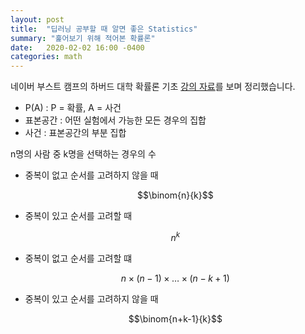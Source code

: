 ```yaml
---
layout: post
title:  "딥러닝 공부할 때 알면 좋은 Statistics"
summary: "훑어보기 위해 적어본 확률론"
date:   2020-02-02 16:00 -0400
categories: math
---
```


네이버 부스트 캠프의 하버드 대학 확률론 기초 [강의 자료](https://www.edwith.org/harvardprobability)를 보며 정리했습니다.

- P(A) : P = 확률, A =  사건
- 표본공간 : 어떤 실험에서 가능한 모든 경우의 집합
- 사건 : 표본공간의 부분 집합

n명의 사람 중 k명을 선택하는 경우의 수

- 중복이 없고 순서를 고려하지 않을 때

  $$\binom{n}{k}$$

- 중복이 있고 순서를 고려할 때

  $$n^k$$

- 중복이 없고 순서를 고려할 떄

  $$n \times (n-1) \times \dots \times (n-k+1)$$

- 중복이 있고 순서를 고려하지 않을 때

  $$\binom{n+k-1}{k}$$

